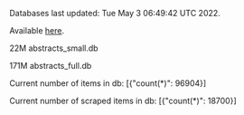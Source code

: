Databases last updated: Tue May  3 06:49:42 UTC 2022. 

Available [here](https://github.com/cbeauhilton/ash-db/releases).


22M	abstracts_small.db

171M	abstracts_full.db

Current number of items in db:
[{"count(*)": 96904}]

Current number of scraped items in db:
[{"count(*)": 18700}]
